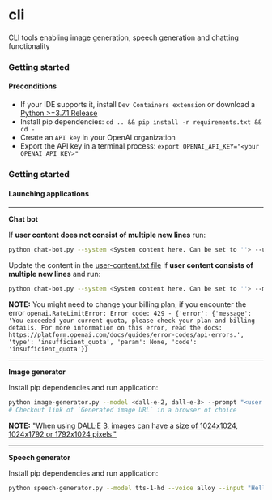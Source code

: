 # cli

CLI tools enabling image generation, speech generation and chatting functionality

### Getting started

#### Preconditions

- If your IDE supports it, install `Dev Containers extension` or download a [Python >=3.7.1 Release](https://www.python.org/downloads/)
- Install pip dependencies: `cd .. && pip install -r requirements.txt && cd -`
- Create an `API key` in your OpenAI organization
- Export the API key in a terminal process: `export OPENAI_API_KEY="<your OPENAI_API_KEY>"` 

### Getting started

#### Launching applications

---

**Chat bot**

If **user content does not consist of multiple new lines** run:

```sh
python chat-bot.py --system <System content here. Can be set to ''> --user <User content here> --model <gpt-3.5-turbo, gpt-4-turbo>
```

Update the content in the [user-content.txt file](chat-bot/assets/user-content.txt) if **user content consists of multiple new lines** and run:

```sh
python chat-bot.py --system <System content here. Can be set to ''> --model <gpt-3.5-turbo, gpt-4-turbo>

```

**NOTE:** You might need to change your billing plan, if you encounter the error `openai.RateLimitError: Error code: 429 - {'error': {'message': 'You exceeded your current quota, please check your plan and billing details. For more information on this error, read the docs: https://platform.openai.com/docs/guides/error-codes/api-errors.', 'type': 'insufficient_quota', 'param': None, 'code': 'insufficient_quota'}}`

---

**Image generator**

Install pip dependencies and run application:

```sh
python image-generator.py --model <dall-e-2, dall-e-3> --prompt "<user content>" --size <size of the image to be generated, e.g. 1024x1024>
# Checkout link of `Generated image URL` in a browser of choice
```

**NOTE:** ["When using DALL·E 3, images can have a size of 1024x1024, 1024x1792 or 1792x1024 pixels."](https://platform.openai.com/docs/guides/images/usage?context=node)

---

**Speech generator**

Install pip dependencies and run application:

```sh
python speech-generator.py --model tts-1-hd --voice alloy --input "Hello, how are you today?" --output output/hello.mp3
```